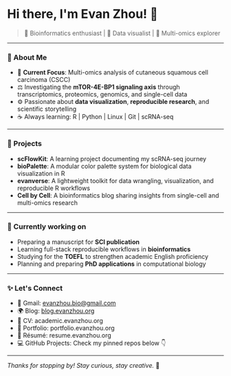 # Hi there, I'm Evan Zhou! 🌟

> 🧬 Bioinformatics enthusiast | 🎨 Data visualist | 🧪 Multi-omics explorer

---

### 🎉 About Me

- 🌿 **Current Focus**: Multi-omics analysis of cutaneous squamous cell carcinoma (CSCC)
- ⚖️ Investigating the **mTOR-4E-BP1 signaling axis** through transcriptomics, proteomics, genomics, and single-cell data
- ⚙️ Passionate about **data visualization**, **reproducible research**, and scientific storytelling
- ☕ Always learning: R | Python | Linux | Git | scRNA-seq

---

### 🏃️ Projects

- **scFlowKit**: A learning project documenting my scRNA-seq journey
- **bioPalette**: A modular color palette system for biological data visualization in R
- **evanverse**: A lightweight toolkit for data wrangling, visualization, and reproducible R workflows
- **Cell by Cell**: A bioinformatics blog sharing insights from single-cell and multi-omics research

---

### 📅 Currently working on

- Preparing a manuscript for **SCI publication**
- Learning full-stack reproducible workflows in **bioinformatics**
- Studying for the **TOEFL** to strengthen academic English proficiency
- Planning and preparing **PhD applications** in computational biology

---

### ✨ Let's Connect

- 📧 Gmail: evanzhou.bio@gmail.com
- 🌍 Blog: [blog.evanzhou.org](https://blog.evanzhou.org)
- 📄 CV: academic.evanzhou.org
- 🎨 Portfolio: portfolio.evanzhou.org
- 📁 Résumé: resume.evanzhou.org
- 💻 GitHub Projects: Check my pinned repos below 👇

---

_Thanks for stopping by! Stay curious, stay creative._ 🚀

